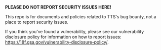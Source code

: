 **PLEASE DO NOT REPORT SECURITY ISSUES HERE!**

This repo is for documents and policies related to TTS's bug bounty, not a place to report security issues.

If you think you've found a vulnerability, please see our vulnerability disclosure policy for information on how to report issues: https://18f.gsa.gov/vulnerability-disclosure-policy/.
